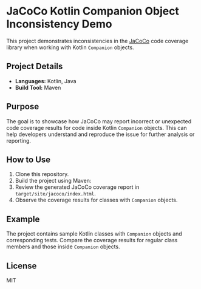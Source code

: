# JaCoCo Kotlin Companion Object Inconsistency Demo

This project demonstrates inconsistencies in the [JaCoCo](https://www.jacoco.org/jacoco/) code coverage library when working with Kotlin `Companion` objects.

## Project Details

- **Languages:** Kotlin, Java
- **Build Tool:** Maven

## Purpose

The goal is to showcase how JaCoCo may report incorrect or unexpected code coverage results for code inside Kotlin `Companion` objects. This can help developers understand and reproduce the issue for further analysis or reporting.

## How to Use

1. Clone this repository.
2. Build the project using Maven:
3. Review the generated JaCoCo coverage report in `target/site/jacoco/index.html`.
4. Observe the coverage results for classes with `Companion` objects.

## Example

The project contains sample Kotlin classes with `Companion` objects and corresponding tests. Compare the coverage results for regular class members and those inside `Companion` objects.

## License

MIT